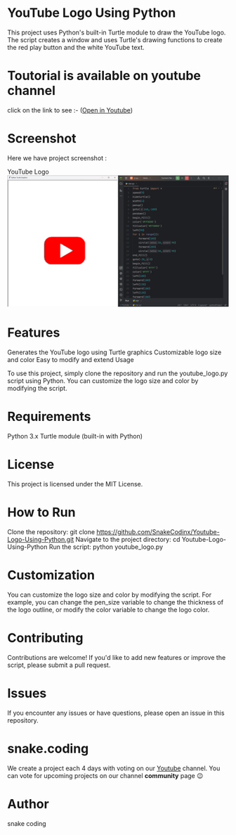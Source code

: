 # YouTube Logo Using Python

This project uses Python's built-in Turtle module to draw the YouTube logo. The script creates a window and uses Turtle's drawing functions to create the red play button and the white YouTube text.

# Toutorial is available on youtube channel 
click on the link to see :- ([Open in Youtube](https://youtu.be/J4GNTulv8SI))

# Screenshot
Here we have project screenshot :

YouTube Logo
![screenshot](YTLogo.png)



# Features

Generates the YouTube logo using Turtle graphics
Customizable logo size and color
Easy to modify and extend
Usage

To use this project, simply clone the repository and run the youtube_logo.py script using Python. You can customize the logo size and color by modifying the script.

# Requirements

Python 3.x
Turtle module (built-in with Python)



# License

This project is licensed under the MIT License.


# How to Run

Clone the repository: git clone https://github.com/SnakeCodinx/Youtube-Logo-Using-Python.git
Navigate to the project directory: cd Youtube-Logo-Using-Python
Run the script: python youtube_logo.py

# Customization

You can customize the logo size and color by modifying the script. For example, you can change the pen_size variable to change the thickness of the logo outline, or modify the color variable to change the logo color.

# Contributing

Contributions are welcome! If you'd like to add new features or improve the script, please submit a pull request.

# Issues

If you encounter any issues or have questions, please open an issue in this repository.



# snake.coding

We create a project each 4 days with voting on our <a href="https://youtube.com/@snakecoding_12" target="_blank">Youtube</a> channel.
You can vote for upcoming projects on our channel **community** page :wink:

# Author

snake coding



